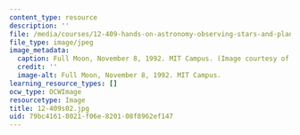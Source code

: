 ```yaml
---
content_type: resource
description: ''
file: /media/courses/12-409-hands-on-astronomy-observing-stars-and-planets-spring-2002/79bc41618021f06e820108f8962ef147_12-409s02.jpg
file_type: image/jpeg
image_metadata:
  caption: Full Moon, November 8, 1992. MIT Campus. (Image courtesy of MIT.)
  credit: ''
  image-alt: Full Moon, November 8, 1992. MIT Campus.
learning_resource_types: []
ocw_type: OCWImage
resourcetype: Image
title: 12-409s02.jpg
uid: 79bc4161-8021-f06e-8201-08f8962ef147
---
```

